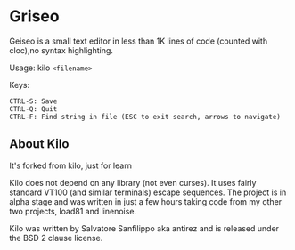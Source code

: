 Griseo
===

Geiseo is a small text editor in less than 1K lines of code (counted with cloc),no syntax highlighting.

Usage: kilo `<filename>`

Keys:

    CTRL-S: Save
    CTRL-Q: Quit
    CTRL-F: Find string in file (ESC to exit search, arrows to navigate)

## About Kilo

It's forked from kilo, just for learn

Kilo does not depend on any library (not even curses). It uses fairly standard
VT100 (and similar terminals) escape sequences. The project is in alpha
stage and was written in just a few hours taking code from my other two
projects, load81 and linenoise.

Kilo was written by Salvatore Sanfilippo aka antirez and is released
under the BSD 2 clause license.

